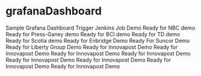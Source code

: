 # grafanaDashboard
Sample Grafana Dashboard
Trigger Jenkins Job
Demo
Ready for NBC demo
Ready for Press-Ganey demo
Ready for BCI demo
Ready for TD demo
Ready for Scotia demo
Ready for Enbridge Demo
Ready For Suncor Demo
Ready for Liberty Group Demo
Ready for Innovapost Demo
Ready for Innovapost Demo
Ready for Innovapost Demo
Ready for Innovapost Demo
Ready for Innovapost Demo
Ready for Innovapost Demo
Ready for Innovapost Demo
Ready for Innovapost Demo
